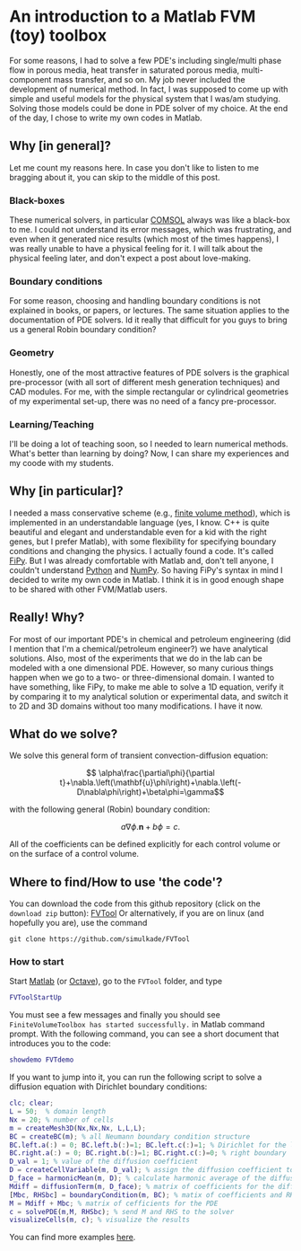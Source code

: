<!-- 
.. title: A simple finite volume toolbox for Matlab
.. slug: 2014-05-20-a-simple-finite-volume-toolbox-for-matlab
.. date: 2014-05-20 22:35:13 UTC+01:00
.. tags: 
.. category: [FVM, Matlab] 
.. link: 
.. description: 
.. type: text
-->

# An introduction to a Matlab FVM (toy) toolbox
For some reasons, I had to solve a few PDE's including single/multi phase flow in porous media, heat transfer in saturated porous media, multi-component mass transfer, and so on. My job never included the development of numerical method. In fact, I was supposed to come up with simple and useful models for the physical system that I was/am studying. Solving those models could be done in PDE solver of my choice. At the end of the day, I chose to write my own codes in Matlab.

## Why [in general]?
Let me count my reasons here. In case you don't like to listen to me bragging about it, you can skip to the middle of this post.

### Black-boxes
These numerical solvers, in particular [COMSOL][1] always was like a black-box to me. I could not understand its error messages, which was frustrating, and even when it generated nice results (which most of the times happens), I was really unable to have a physical feeling for it. I will talk about the physical feeling later, and don't expect a post about love-making.

### Boundary conditions
For some reason, choosing and handling boundary conditions is not explained in books, or papers, or lectures. The same situation applies to the documentation of PDE solvers. Id it really that difficult for you guys to bring us a general Robin boundary condition?

### Geometry
Honestly, one of the most attractive features of PDE solvers is the graphical pre-processor (with all sort of different mesh generation techniques) and CAD modules. For me, with the simple rectangular or cylindrical geometries of my experimental set-up, there was no need of a fancy pre-processor.

### Learning/Teaching
I'll be doing a lot of teaching soon, so I needed to learn numerical methods. What's better than learning by doing? Now, I can share my experiences and my coode with my students.

## Why [in particular]?
I needed a mass conservative scheme (e.g., [finite volume method][2]), which is implemented in an understandable language (yes, I know. C++ is quite beautiful and elegant and understandable even for a kid with the right genes, but I prefer Matlab), with some flexibility for specifying boundary conditions and changing the physics. I actually found a code. It's called [FiPy][3]. But I was already comfortable with Matlab and, don't tell anyone, I couldn't understand [Python][4] and [NumPy][5]. So having FiPy's syntax in mind I decided to write my own code in Matlab. I think it is in good enough shape to be shared with other FVM/Matlab users.

## Really! Why?
For most of our important PDE's in chemical and petroleum engineering (did I mention that I'm a chemical/petroleum engineer?) we have analytical solutions. Also, most of the experiments that we do in the lab can be modeled with a one dimensional PDE. However, so many curious things happen when we go to a two- or three-dimensional domain. I wanted to have something, like FiPy, to make me able to solve a 1D equation, verify it by comparing it to my analytical solution or experimental data, and switch it to 2D and 3D domains without too many modifications. I have it now.

## What do we solve?
We solve this general form of transient convection-diffusion equation:

$$ \alpha\frac{\partial\phi}{\partial t}+\nabla.\left(\mathbf{u}\phi\right)+\nabla.\left(-D\nabla\phi\right)+\beta\phi=\gamma$$ 

with the following general (Robin) boundary condition:

$$a\nabla\phi.\mathbf{n}+b\phi=c.$$

All of the coefficients can be defined explicitly for each control volume or on the surface of a control volume.

## Where to find/How to use 'the code'?
You can download the code from this github repository (click on the `download zip` button): [FVTool][6]
Or alternatively, if you are on linux (and hopefully you are), use the command

```
git clone https://github.com/simulkade/FVTool
```

### How to start
Start [Matlab][7] (or [Octave][8]), go to the `FVTool` folder, and type 

```matlab
FVToolStartUp 
```

You must see a few messages and finally you should see `FiniteVolumeToolbox has started successfully.` in Matlab command prompt.
With the following command, you can see a short document that introduces you to the code:

```matlab
showdemo FVTdemo
```

If you want to jump into it, you can run the following script to solve a diffusion equation with Dirichlet boundary conditions:

```matlab
clc; clear;
L = 50;  % domain length
Nx = 20; % number of cells
m = createMesh3D(Nx,Nx,Nx, L,L,L);
BC = createBC(m); % all Neumann boundary condition structure
BC.left.a(:) = 0; BC.left.b(:)=1; BC.left.c(:)=1; % Dirichlet for the left boundary
BC.right.a(:) = 0; BC.right.b(:)=1; BC.right.c(:)=0; % right boundary
D_val = 1; % value of the diffusion coefficient
D = createCellVariable(m, D_val); % assign the diffusion coefficient to the cells
D_face = harmonicMean(m, D); % calculate harmonic average of the diffusion coef on the cell faces
Mdiff = diffusionTerm(m, D_face); % matrix of coefficients for the diffusion term
[Mbc, RHSbc] = boundaryCondition(m, BC); % matix of coefficients and RHS vector for the BC
M = Mdiff + Mbc; % matrix of cefficients for the PDE
c = solvePDE(m,M, RHSbc); % send M and RHS to the solver
visualizeCells(m, c); % visualize the results
```

You can find more examples [here][9].


  [1]: http://www.comsol.com
  [2]: http://en.wikipedia.org/wiki/Finite_volume_method
  [3]: http://www.ctcms.nist.gov/fipy/
  [4]: https://www.python.org/
  [5]: http://www.numpy.org/
  [6]: https://github.com/simulkade/FVTool
  [7]: http://www.matlab.com
  [8]: http://www.gnu.org/software/octave/
  [9]: https://github.com/simulkade/FVTool/tree/master/Examples/Tutorial
